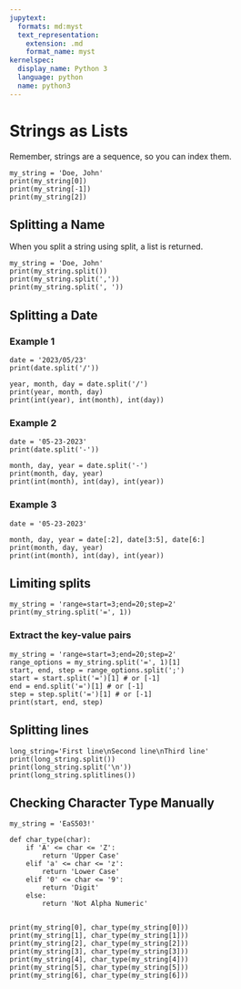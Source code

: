 ```yaml
---
jupytext:
  formats: md:myst
  text_representation:
    extension: .md
    format_name: myst
kernelspec:
  display_name: Python 3
  language: python
  name: python3
---
```



# Strings as Lists
Remember, strings are a sequence, so you can index them. 

```{code-cell} ipython3
my_string = 'Doe, John'
print(my_string[0])
print(my_string[-1])
print(my_string[2])
```

## Splitting a Name

When you split a string using split, a list is returned. 
```{code-cell} ipython3
my_string = 'Doe, John'
print(my_string.split())
print(my_string.split(','))
print(my_string.split(', '))
```


## Splitting a Date
### Example 1

```{code-cell} ipython3
date = '2023/05/23'
print(date.split('/'))

year, month, day = date.split('/')
print(year, month, day)
print(int(year), int(month), int(day))
```
### Example 2

```{code-cell} ipython3
date = '05-23-2023'
print(date.split('-'))

month, day, year = date.split('-')
print(month, day, year)
print(int(month), int(day), int(year))
```

### Example 3

```{code-cell} ipython3
date = '05-23-2023'

month, day, year = date[:2], date[3:5], date[6:]
print(month, day, year)
print(int(month), int(day), int(year))
```

## Limiting splits

```{code-cell} ipython3
my_string = 'range=start=3;end=20;step=2'
print(my_string.split('=', 1))
```

### Extract the key-value pairs
```{code-cell} ipython3
my_string = 'range=start=3;end=20;step=2'
range_options = my_string.split('=', 1)[1]
start, end, step = range_options.split(';')
start = start.split('=')[1] # or [-1]
end = end.split('=')[1] # or [-1]
step = step.split('=')[1] # or [-1]
print(start, end, step)
```

## Splitting lines
```{code-cell} ipython3
long_string='First line\nSecond line\nThird line'
print(long_string.split())
print(long_string.split('\n'))
print(long_string.splitlines())
```

## Checking Character Type Manually  

```{code-cell} ipython3
my_string = 'EaS503!'

def char_type(char):
    if 'A' <= char <= 'Z':
        return 'Upper Case'
    elif 'a' <= char <= 'z':
        return 'Lower Case'
    elif '0' <= char <= '9':
        return 'Digit'
    else:
        return 'Not Alpha Numeric'


print(my_string[0], char_type(my_string[0]))
print(my_string[1], char_type(my_string[1]))
print(my_string[2], char_type(my_string[2]))
print(my_string[3], char_type(my_string[3]))
print(my_string[4], char_type(my_string[4]))
print(my_string[5], char_type(my_string[5]))
print(my_string[6], char_type(my_string[6]))
```


